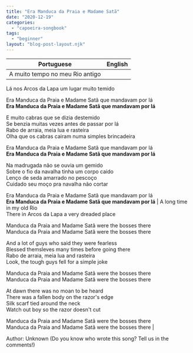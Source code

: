 ```yaml
---
title: "Era Manduca da Praia e Madame Satã"
date: "2020-12-19"
categories: 
  - "capoeira-songbook"
tags: 
  - "beginner"
layout: "blog-post-layout.njk"
---
```


| Portuguese | English |
| --- | --- |
| A muito tempo no meu Rio antigo  
Lá nos Arcos da Lapa um lugar muito temido  
  
Era Manduca da Praia e Madame Satã que mandavam por lá  
**Era Manduca da Praia e Madame Satã que mandavam por lá**  
  
E muito cabras que se dizia destemido  
Se benzia muitas vezes antes de passar por lá  
Rabo de arraia, meia lua e rasteira  
Olha que os cabras cairam numa simples brincadeira  
  
Era Manduca da Praia e Madame Satã que mandavam por lá  
**Era Manduca da Praia e Madame Satã que mandavam por lá**  
  
Na madrugada não se ouvia um gemido  
Sobre o fio da navalha tinha um corpo caido  
Lenço de seda amarrado no pescoço  
Cuidado seu moço pra navalha não cortar  
  
Era Manduca da Praia e Madame Satã que mandavam por lá  
**Era Manduca da Praia e Madame Satã que mandavam por lá** | A long time in my old Rio  
There in Arcos da Lapa a very dreaded place  
  
Manduca da Praia and Madame Satã were the bosses there  
Manduca da Praia and Madame Satã were the bosses there  
  
And a lot of guys who said they were fearless  
Blessed themsleves many times before going there  
Rabo de arraia, meia lua and rasteira  
Look, the tough guys fell for a simple joke  
  
Manduca da Praia and Madame Satã were the bosses there  
Manduca da Praia and Madame Satã were the bosses there  
  
At dawn there was no moan to be heard  
There was a fallen body on the razor's edge  
Silk scarf tied around the neck  
Watch out boy so the razor doesn't cut  
  
Manduca da Praia and Madame Satã were the bosses there  
Manduca da Praia and Madame Satã were the bosses there |

<figcaption>

Author: Unknown (Do you know who wrote this song? Tell us in the comments!)

</figcaption>
